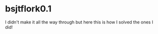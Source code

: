 bsjtflork0.1
============

I didn't make it all the way through but here this is how I solved the ones I did!
